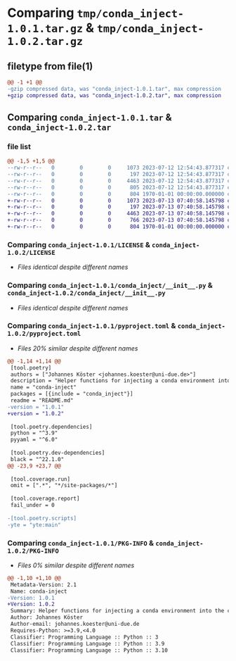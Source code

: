 # Comparing `tmp/conda_inject-1.0.1.tar.gz` & `tmp/conda_inject-1.0.2.tar.gz`

## filetype from file(1)

```diff
@@ -1 +1 @@
-gzip compressed data, was "conda_inject-1.0.1.tar", max compression
+gzip compressed data, was "conda_inject-1.0.2.tar", max compression
```

## Comparing `conda_inject-1.0.1.tar` & `conda_inject-1.0.2.tar`

### file list

```diff
@@ -1,5 +1,5 @@
--rw-r--r--   0        0        0     1073 2023-07-12 12:54:43.877317 conda_inject-1.0.1/LICENSE
--rw-r--r--   0        0        0      197 2023-07-12 12:54:43.877317 conda_inject-1.0.1/README.md
--rw-r--r--   0        0        0     4463 2023-07-12 12:54:43.877317 conda_inject-1.0.1/conda_inject/__init__.py
--rw-r--r--   0        0        0      805 2023-07-12 12:54:43.877317 conda_inject-1.0.1/pyproject.toml
--rw-r--r--   0        0        0      804 1970-01-01 00:00:00.000000 conda_inject-1.0.1/PKG-INFO
+-rw-r--r--   0        0        0     1073 2023-07-13 07:40:58.145798 conda_inject-1.0.2/LICENSE
+-rw-r--r--   0        0        0      197 2023-07-13 07:40:58.145798 conda_inject-1.0.2/README.md
+-rw-r--r--   0        0        0     4463 2023-07-13 07:40:58.145798 conda_inject-1.0.2/conda_inject/__init__.py
+-rw-r--r--   0        0        0      766 2023-07-13 07:40:58.145798 conda_inject-1.0.2/pyproject.toml
+-rw-r--r--   0        0        0      804 1970-01-01 00:00:00.000000 conda_inject-1.0.2/PKG-INFO
```

### Comparing `conda_inject-1.0.1/LICENSE` & `conda_inject-1.0.2/LICENSE`

 * *Files identical despite different names*

### Comparing `conda_inject-1.0.1/conda_inject/__init__.py` & `conda_inject-1.0.2/conda_inject/__init__.py`

 * *Files identical despite different names*

### Comparing `conda_inject-1.0.1/pyproject.toml` & `conda_inject-1.0.2/pyproject.toml`

 * *Files 20% similar despite different names*

```diff
@@ -1,14 +1,14 @@
 [tool.poetry]
 authors = ["Johannes Köster <johannes.koester@uni-due.de>"]
 description = "Helper functions for injecting a conda environment into the current python environment (by modifying sys.path, without actually changing the current python environment)."
 name = "conda-inject"
 packages = [{include = "conda_inject"}]
 readme = "README.md"
-version = "1.0.1"
+version = "1.0.2"
 
 [tool.poetry.dependencies]
 python = "^3.9"
 pyyaml = "^6.0"
 
 [tool.poetry.dev-dependencies]
 black = "^22.1.0"
@@ -23,9 +23,7 @@
 
 [tool.coverage.run]
 omit = [".*", "*/site-packages/*"]
 
 [tool.coverage.report]
 fail_under = 0
 
-[tool.poetry.scripts]
-yte = "yte:main"
```

### Comparing `conda_inject-1.0.1/PKG-INFO` & `conda_inject-1.0.2/PKG-INFO`

 * *Files 0% similar despite different names*

```diff
@@ -1,10 +1,10 @@
 Metadata-Version: 2.1
 Name: conda-inject
-Version: 1.0.1
+Version: 1.0.2
 Summary: Helper functions for injecting a conda environment into the current python environment (by modifying sys.path, without actually changing the current python environment).
 Author: Johannes Köster
 Author-email: johannes.koester@uni-due.de
 Requires-Python: >=3.9,<4.0
 Classifier: Programming Language :: Python :: 3
 Classifier: Programming Language :: Python :: 3.9
 Classifier: Programming Language :: Python :: 3.10
```

